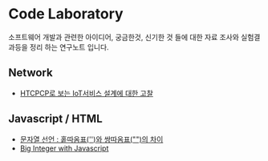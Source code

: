 # Code Laboratory

소프트웨어 개발과 관련한 아이디어, 궁금한것, 신기한 것 들에 대한 자료 조사와 실험결과등을 정리 하는 연구노트 입니다.

## Network
* [HTCPCP로 보는 IoT서비스 설계에 대한 고찰](network/i_am_teapot/http_status_418_i_am_teapot.md)

## Javascript / HTML
* [문자열 선언 : 홑따옴표('')와 쌍따옴표("")의 차이](javascript/single_double_quotation/quotation.md)
* [Big Integer with Javascript](javascript/big_integer/post_bigint_v1.md)